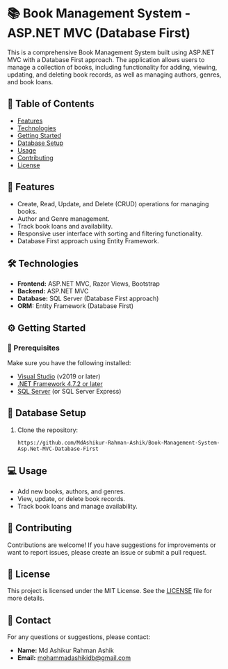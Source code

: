 <h1>📚 Book Management System - ASP.NET MVC (Database First)</h1>

<p>This is a comprehensive Book Management System built using ASP.NET MVC with a Database First approach. The application allows users to manage a collection of books, including functionality for adding, viewing, updating, and deleting book records, as well as managing authors, genres, and book loans.</p>

<h2>📑 Table of Contents</h2>
<ul>
  <li><a href="#features">Features</a></li>
  <li><a href="#technologies">Technologies</a></li>
  <li><a href="#getting-started">Getting Started</a></li>
  <li><a href="#database-setup">Database Setup</a></li>
  <li><a href="#usage">Usage</a></li>
  <li><a href="#contributing">Contributing</a></li>
  <li><a href="#license">License</a></li>
</ul>

<h2 id="features">🚀 Features</h2>
<ul>
  <li>Create, Read, Update, and Delete (CRUD) operations for managing books.</li>
  <li>Author and Genre management.</li>
  <li>Track book loans and availability.</li>
  <li>Responsive user interface with sorting and filtering functionality.</li>
  <li>Database First approach using Entity Framework.</li>
</ul>

<h2 id="technologies">🛠️ Technologies</h2>
<ul>
  <li><strong>Frontend:</strong> ASP.NET MVC, Razor Views, Bootstrap</li>
  <li><strong>Backend:</strong> ASP.NET MVC</li>
  <li><strong>Database:</strong> SQL Server (Database First approach)</li>
  <li><strong>ORM:</strong> Entity Framework (Database First)</li>
</ul>

<h2 id="getting-started">⚙️ Getting Started</h2>

<h3>🔧 Prerequisites</h3>
<p>Make sure you have the following installed:</p>
<ul>
  <li><a href="https://visualstudio.microsoft.com/" target="_blank">Visual Studio</a> (v2019 or later)</li>
  <li><a href="https://dotnet.microsoft.com/download" target="_blank">.NET Framework 4.7.2 or later</a></li>
  <li><a href="https://www.microsoft.com/en-us/sql-server/sql-server-downloads" target="_blank">SQL Server</a> (or SQL Server Express)</li>
</ul>

<h2 id="database-setup">📂 Database Setup</h2>
<ol>
  <li>Clone the repository:</li>
  <pre><code>https://github.com/MdAshikur-Rahman-Ashik/Book-Management-System-Asp.Net-MVC-Database-First</code></pre>

  
</ol>

<h2 id="usage">💻 Usage</h2>

<ul>
  <li>Add new books, authors, and genres.</li>
  <li>View, update, or delete book records.</li>
  <li>Track book loans and manage availability.</li>
</ul>

<h2 id="contributing">🤝 Contributing</h2>
<p>Contributions are welcome! If you have suggestions for improvements or want to report issues, please create an issue or submit a pull request.</p>

<h2 id="license">📝 License</h2>
<p>This project is licensed under the MIT License. See the <a href="LICENSE" target="_blank">LICENSE</a> file for more details.</p>

<h2>📧 Contact</h2>
<p>For any questions or suggestions, please contact:</p>
<ul>
  <li><strong>Name:</strong> Md Ashikur Rahman Ashik</li>
  <li><strong>Email:</strong> <a href="mailto:mohammadashikidb@gmail.com">mohammadashikidb@gmail.com</a></li>
</ul>

